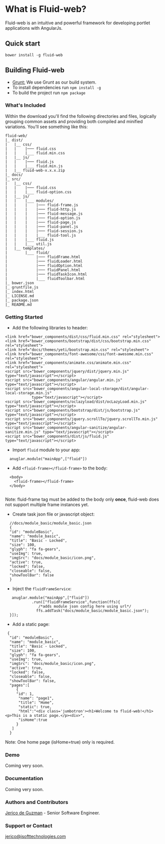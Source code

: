 # What is Fluid-web?
Fluid-web is an intuitive and powerful framework for developing portlet applications with AngularJs.

## Quick start
```
bower install -g fluid-web
```
## Building Fluid-web
- [Grunt:](http://gruntjs.com/) We use Grunt as our build system. 
- To install dependencies run ``` npm install -g ```
- To build the project run ``` npm package ```

### What's Included
Within the download you'll find the following directories and files, logically grouping common assets and providing both compiled and minified variations. You'll see something like this:
```
fluid-web/
|_ dist/
|   |__ css/
|   |    |─── fluid.css
|   |    |___ fluid.min.css    
|   |__ js/
|   |    |─── fluid.js
|   |    |___ fluid.min.js
|   |__ fluid-web-x.x.x.zip
|_ docs/
|_ src/
|   |__ css/
|   |    |─── fluid.css
|   |    |___ fluid-option.css
|   |__ js/
|   |    |___ modules/
|   |    |    |─── fluid-frame.js
|   |    |    |─── fluid-http.js
|   |    |    |─── fluid-message.js
|   |    |    |─── fluid-option.js
|   |    |    |─── fluid-page.js
|   |    |    |─── fluid-panel.js
|   |    |    |─── fluid-session.js
|   |    |    |___ fluid-tool.js
|   |    |___ fluid.js
|   |    |___ util.js
|   |__ templates/
|        |___ fluid/
|             |─── fluidFrame.html
|             |─── fluidLoader.html
|             |─── fluidOption.html
|             |─── fluidPanel.html
|             |─── fluidTaskIcon.html
|             |___ fluidToolbar.html
|_ bower.json
|_ gruntfile.js
|_ index.html
|_ LICENSE.md
|_ package.json
|_ README.md

```
### Getting Started
- Add the following libraries to header:
```
<link href="bower_components/dist/css/fluid.min.css" rel="stylesheet">
<link href="bower_components/bootstrap/dist/css/bootstrap.min.css" rel="stylesheet">
<link href="docs/themes/yeti/bootstrap.min.css" rel="stylesheet">
<link href="bower_components/font-awesome/css/font-awesome.min.css" rel="stylesheet">
<link href="bower_components/animate.css/animate.min.css" rel="stylesheet">
<script src="bower_components/jquery/dist/jquery.min.js" type="text/javascript"></script>
<script src="bower_components/angular/angular.min.js" type="text/javascript"></script>
<script src="bower_components/angular-local-storage/dist/angular-local-storage.min.js"
            type="text/javascript"></script>
<script src="bower_components/oclazyload/dist/ocLazyLoad.min.js" type="text/javascript"></script>
<script src="bower_components/bootstrap/dist/js/bootstrap.js" type="text/javascript"></script>
<script src="bower_components/jquery.scrollTo/jquery.scrollTo.min.js" type="text/javascript"></script>
<script src="bower_components/angular-sanitize/angular-sanitize.min.js" type="text/javascript"></script>
<script src="bower_components/dist/js/fluid.js" type="text/javascript"></script>

```

- Import ```fluid``` module to your app:
```
  anuglar.module("mainApp",["fluid"])
```

- Add ```<fluid-frame></fluid-frame>``` to the body:
```
  <body>
    <fluid-frame></fluid-frame>
  </body>
  
```
Note: fluid-frame tag must be added to the body only <b>once</b>, fluid-web does not support multiple frame instances yet.

- Create task json file or javascript object:
```
  //docs/module_basic/module_basic.json
  {
  "id": "moduleBasic",
  "name": "module_basic",
  "title": "Basic - Locked",
  "size": 100,
  "glyph": "fa fa-gears",
  "useImg": true,
  "imgSrc": "docs/module_basic/icon.png",
  "active": true,
  "locked": false,
  "closeable": false,
  "showToolBar": false
  }
```
-  Inject the ```fluidFrameService```:
```
   anuglar.module("mainApp",["fluid"])
            .run(["fluidFrameService",function(ffs){
               /*adds module json config here using url*/
              ffs.addTask("docs/module_basic/module_basic.json");
  }]);

```
- Add a static page:
```
 {
  "id": "moduleBasic",
  "name": "module_basic",
  "title": "Basic - Locked",
  "size": 100,
  "glyph": "fa fa-gears",
  "useImg": true,
  "imgSrc": "docs/module_basic/icon.png",
  "active": true,
  "locked": false,
  "closeable": false,
  "showToolBar": false,
  "pages":[
     {
     "id": 1,
      "name": "page1",
      "title": "Home",
      "static": true,
      "html":"<div class='jumbotron'><h1>Welcome to fluid-web!</h1><p>This is a static page.</p><div>",
      "isHome":true
     }
   ]
  }
```
Note: One home page (isHome=true) only is required.

### Demo
Coming very soon.
### Documentation
Coming very soon.

### Authors and Contributors
[Jerico de Guzman](@jsoftgem) - Senior Software Engineer.

### Support or Contact
[jerico@jsofttechnologies.com](@jsoftgem)


